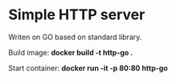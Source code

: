 # Simple HTTP server

Writen on GO based on standard library.

Build image:
**docker build -t http-go .**

Start container:
**docker run -it -p 80:80  http-go**
